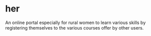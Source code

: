 her
===

An online portal especially for rural women to learn various skills by registering themselves to the various courses offer by other users.
